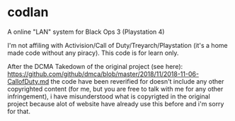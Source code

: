 # codlan
A online "LAN" system for Black Ops 3 (Playstation 4)

I'm not affiling with Activision/Call of Duty/Treyarch/Playstation (it's a home made code without any piracy).
This code is for learn only.

After the DCMA Takedown of the original project (see here): https://github.com/github/dmca/blob/master/2018/11/2018-11-06-CallofDuty.md the code have been reverified for doesn't include any other copyrighted content (for me, but you are free to talk with me for any other infringement), i have misunderstood what is copyrigted in the original project because alot of website have already use this before and i'm sorry for that.
